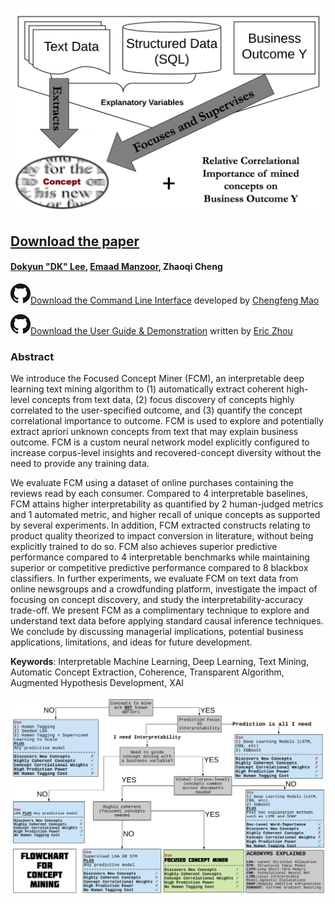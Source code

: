 
![FCM Features](pic/focused.png)
## [Download the paper](https://www.ssrn.com/abstract=3304756) 
#### [Dokyun "DK" Lee](https://www.dlforbusiness.com), [Emaad Manzoor](https://emaadmanzoor.com/), Zhaoqi Cheng

![CLI Repo](pic/GitHub-Mark-32px.png)[Download the Command Line Interface](https://github.com/ecfm/fcm_cli) developed by [Chengfeng Mao](maochf.com)

![guide repo](pic/GitHub-Mark-32px.png)[Download the User Guide & Demonstration](https://github.com/ericbzhou/fcm_cli_guide) written by [Eric Zhou](https://ericbzhou.github.io/)

### Abstract
We introduce the Focused Concept Miner (FCM), an interpretable deep learning text mining algorithm to (1) automatically extract coherent high-level concepts from text data, (2) focus discovery of concepts highly correlated to the user-specified outcome, and (3) quantify the concept correlational importance to outcome. FCM is used to explore and potentially extract apriori unknown concepts from text that may explain business outcome. FCM is a custom neural network model explicitly configured to increase corpus-level insights and recovered-concept diversity without the need to provide any training data. 

We evaluate FCM using a dataset of online purchases containing the reviews read by each consumer. Compared to 4 interpretable baselines, FCM attains higher interpretability as quantified by 2 human-judged metrics and 1 automated metric, and higher recall of unique concepts as supported by several experiments. In addition, FCM extracted constructs relating to product quality theorized to impact conversion in literature, without being explicitly trained to do so. FCM also achieves superior predictive performance compared to 4 interpretable benchmarks while maintaining superior or competitive predictive performance compared to 8 blackbox classifiers. In further experiments, we evaluate FCM on text data from online newsgroups and a crowdfunding platform, investigate the impact of focusing on concept discovery, and study the interpretability-accuracy trade-off. We present FCM as a complimentary technique to explore and understand text data before applying standard causal inference techniques. We conclude by discussing managerial implications, potential business applications, limitations, and ideas for future development.

**Keywords**: Interpretable Machine Learning, Deep Learning, Text Mining, Automatic Concept Extraction, Coherence, Transparent Algorithm, Augmented Hypothesis Development, XAI 


![Concept Mining Flowchart](pic/fcmflow.png)


